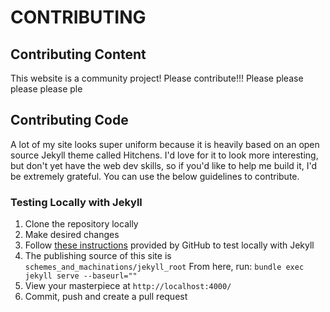 # CONTRIBUTING

## Contributing Content
This website is a community project! Please contribute!!! Please please please please ple

## Contributing Code
A lot of my site looks super uniform because it is heavily based on an open source Jekyll theme called Hitchens. I'd love for it to look more interesting, but don't yet have the web dev skills, so if you'd like to help me build it, I'd be extremely grateful. You can use the below guidelines to contribute. 

### Testing Locally with Jekyll
1. Clone the repository locally
2. Make desired changes
3. Follow [these instructions](https://docs.github.com/en/pages/setting-up-a-github-pages-site-with-jekyll/testing-your-github-pages-site-locally-with-jekyll) provided by GitHub to test locally with Jekyll
4. The publishing source of this site is `schemes_and_machinations/jekyll_root` From here, run: `bundle exec jekyll serve --baseurl=""`
5. View your masterpiece at `http://localhost:4000/`
6. Commit, push and create a pull request
